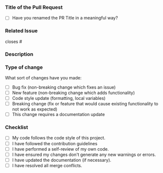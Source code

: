 ### Title of the Pull Request
- [ ] Have you renamed the PR Title in a meaningful way?
<!--
Examples of good PR titles:

build:      (for build related changes)
chore:      (for updating task runner configs etc; no production code change)
docs:       (for documentation changes)
feat:       (for new feature)
fix:        (for bug fixes)
perf:       (for performance improvements)
refactor:   (for refactoring code; no production code change)
revert:     (when reverting changes)
style:      (changes that do not affect the meaning of the code (white-space, formatting, missing semi-colons, etc))
test:       (when adding missing tests)
-->
### Related Issue
<!-- Replace `<issue number>` with the issue number which is fixed in this PR -->
closes #<issue number>

### Description
<!-- Describe the changes you made in this pull request in DETAILS-->

### Type of change

What sort of changes have you made:
<!--
Example how to mark a checkbox:-
- [x] My code follows the code style of this project.
-->
- [ ] Bug fix (non-breaking change which fixes an issue)
- [ ] New feature (non-breaking change which adds functionality)
- [ ] Code style update (formatting, local variables)
- [ ] Breaking change (fix or feature that would cause existing functionality to not work as expected)
- [ ] This change requires a documentation update

### Checklist
<!--
Example how to mark a checkbox:-
- [x] My code follows the code style of this project.
-->
- [ ] My code follows the code style of this project.
- [ ] I have followed the contribution guidelines
- [ ] I have performed a self-review of my own code.
- [ ] I have ensured my changes don't generate any new warnings or errors.
- [ ] I have updated the documentation (if necessary).
- [ ] I have resolved all merge conflicts.
